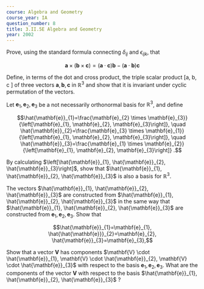 ```yaml
---
course: Algebra and Geometry
course_year: IA
question_number: 8
title: 3.II.5E Algebra and Geometry
year: 2002
---
```



Prove, using the standard formula connecting $\delta_{i j}$ and $\epsilon_{i j k}$, that

$$\mathbf{a} \times(\mathbf{b} \times \mathbf{c})=(\mathbf{a} \cdot \mathbf{c}) \mathbf{b}-(\mathbf{a} \cdot \mathbf{b}) \mathbf{c}$$

Define, in terms of the dot and cross product, the triple scalar product [a, b, c $]$ of three vectors $\mathbf{a}, \mathbf{b}, \mathbf{c}$ in $\mathbb{R}^{3}$ and show that it is invariant under cyclic permutation of the vectors.

Let $\mathbf{e}_{1}, \mathbf{e}_{2}, \mathbf{e}_{3}$ be a not necessarily orthonormal basis for $\mathbb{R}^{3}$, and define

$$\hat{\mathbf{e}}_{1}=\frac{\mathbf{e}_{2} \times \mathbf{e}_{3}}{\left[\mathbf{e}_{1}, \mathbf{e}_{2}, \mathbf{e}_{3}\right]}, \quad \hat{\mathbf{e}}_{2}=\frac{\mathbf{e}_{3} \times \mathbf{e}_{1}}{\left[\mathbf{e}_{1}, \mathbf{e}_{2}, \mathbf{e}_{3}\right]}, \quad \hat{\mathbf{e}}_{3}=\frac{\mathbf{e}_{1} \times \mathbf{e}_{2}}{\left[\mathbf{e}_{1}, \mathbf{e}_{2}, \mathbf{e}_{3}\right]} .$$

By calculating $\left[\hat{\mathbf{e}}_{1}, \hat{\mathbf{e}}_{2}, \hat{\mathbf{e}}_{3}\right]$, show that $\hat{\mathbf{e}}_{1}, \hat{\mathbf{e}}_{2}, \hat{\mathbf{e}}_{3}$ is also a basis for $\mathbb{R}^{3}$.

The vectors $\hat{\mathbf{e}}_{1}, \hat{\mathbf{e}}_{2}, \hat{\mathbf{e}}_{3}$ are constructed from $\hat{\mathbf{e}}_{1}, \hat{\mathbf{e}}_{2}, \hat{\mathbf{e}}_{3}$ in the same way that $\hat{\mathbf{e}}_{1}, \hat{\mathbf{e}}_{2}, \hat{\mathbf{e}}_{3}$ are constructed from $\mathbf{e}_{1}, \mathbf{e}_{2}, \mathbf{e}_{3}$. Show that

$$\hat{\mathbf{e}}_{1}=\mathbf{e}_{1}, \hat{\hat{\mathbf{e}}}_{2}=\mathbf{e}_{2}, \hat{\mathbf{e}}_{3}=\mathbf{e}_{3},$$

Show that a vector $\mathbf{V}$ has components $\mathbf{V} \cdot \hat{\mathbf{e}}_{1}, \mathbf{V} \cdot \hat{\mathbf{e}}_{2}, \mathbf{V} \cdot \hat{\mathbf{e}}_{3}$ with respect to the basis $\mathbf{e}_{1}, \mathbf{e}_{2}, \mathbf{e}_{3}$. What are the components of the vector $\mathbf{V}$ with respect to the basis $\hat{\mathbf{e}}_{1}, \hat{\mathbf{e}}_{2}, \hat{\mathbf{e}}_{3}$ ?